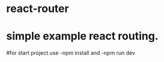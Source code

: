 # react-router

# simple example react routing. 
#for start project  use  -npm install and -npm run dev

